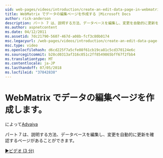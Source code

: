 ```yaml
---
uid: web-pages/videos/introduction/create-an-edit-data-page-in-webmatrix
title: WebMatrix でデータの編集ページを作成する |Microsoft Docs
author: rick-anderson
description: パート 7 は、説明する方法、データベースを編集し、変更を自動的に更新を確認するページがあることができます。
ms.author: aspnetcontent
ms.date: 04/12/2011
ms.assetid: 7dc21790-5607-467d-a08b-fcf3c80b0174
msc.legacyurl: /web-pages/videos/introduction/create-an-edit-data-page-in-webmatrix
msc.type: video
ms.openlocfilehash: d6cd225f7a5cfe08f61cb19ca81c5cd370124e6c
ms.sourcegitcommit: b28cd0313af316c051c2ff8549865bff67f2fbb4
ms.translationtype: MT
ms.contentlocale: ja-JP
ms.lasthandoff: 07/05/2018
ms.locfileid: "37842838"
---
```

<a name="create-an-edit-data-page-in-webmatrix"></a>WebMatrix でデータの編集ページを作成します。
====================
によって[Advaiya](https://twitter.com/Advaiyasolns)

パート 7 は、説明する方法、データベースを編集し、変更を自動的に更新を確認するページがあることができます。

[&#9654;ビデオ (3 分)](https://channel9.msdn.com/Blogs/ASP-NET-Site-Videos/create-an-edit-data-page-in-webmatrix)
